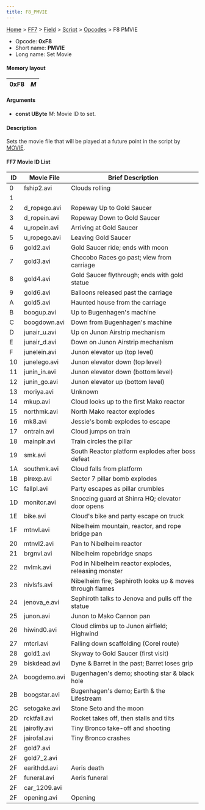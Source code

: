 ```yaml
---
title: F8_PMVIE
---
```


[Home](../../../../Main_Page.md) > [FF7](../../../../FF7.md) > [Field](../../../Field.md) > [Script](../../Script.md) > [Opcodes](../Opcodes.md) > F8 PMVIE

-   Opcode: **0xF8**
-   Short name: **PMVIE**
-   Long name: Set Movie

#### Memory layout

| 0xF8 | *M* |
|------|-----|

#### Arguments

-   **const UByte** *M*: Movie ID to set.

#### Description

Sets the movie file that will be played at a future point in the script by [MOVIE](F9_MOVIE.md).

#### FF7 Movie ID List

| ID  | Movie File    | Brief Description                                         |
|-----|---------------|-----------------------------------------------------------|
| 0   | fship2.avi    | Clouds rolling                                            |
| 1   |               |                                                           |
| 2   | d\_ropego.avi | Ropeway Up to Gold Saucer                                 |
| 3   | d\_ropein.avi | Ropeway Down to Gold Saucer                               |
| 4   | u\_ropein.avi | Arriving at Gold Saucer                                   |
| 5   | u\_ropego.avi | Leaving Gold Saucer                                       |
| 6   | gold2.avi     | Gold Saucer ride; ends with moon                          |
| 7   | gold3.avi     | Chocobo Races go past; view from carriage                 |
| 8   | gold4.avi     | Gold Saucer flythrough; ends with gold statue             |
| 9   | gold6.avi     | Balloons released past the carriage                       |
| A   | gold5.avi     | Haunted house from the carriage                           |
| B   | boogup.avi    | Up to Bugenhagen's machine                                |
| C   | boogdown.avi  | Down from Bugenhagen's machine                            |
| D   | junair\_u.avi | Up on Junon Airstrip mechanism                            |
| E   | junair\_d.avi | Down on Junon Airstrip mechanism                          |
| F   | junelein.avi  | Junon elevator up (top level)                             |
| 10  | junelego.avi  | Junon elevator down (top level)                           |
| 11  | junin\_in.avi | Junon elevator down (bottom level)                        |
| 12  | junin\_go.avi | Junon elevator up (bottom level)                          |
| 13  | moriya.avi    | Unknown                                                   |
| 14  | mkup.avi      | Cloud looks up to the first Mako reactor                  |
| 15  | northmk.avi   | North Mako reactor explodes                               |
| 16  | mk8.avi       | Jessie's bomb explodes to escape                          |
| 17  | ontrain.avi   | Cloud jumps on train                                      |
| 18  | mainplr.avi   | Train circles the pillar                                  |
| 19  | smk.avi       | South Reactor platform explodes after boss defeat         |
| 1A  | southmk.avi   | Cloud falls from platform                                 |
| 1B  | plrexp.avi    | Sector 7 pillar bomb explodes                             |
| 1C  | fallpl.avi    | Party escapes as pillar crumbles                          |
| 1D  | monitor.avi   | Snoozing guard at Shinra HQ; elevator door opens          |
| 1E  | bike.avi      | Cloud's bike and party escape on truck                    |
| 1F  | mtnvl.avi     | Nibelheim mountain, reactor, and rope bridge pan          |
| 20  | mtnvl2.avi    | Pan to Nibelheim reactor                                  |
| 21  | brgnvl.avi    | Nibelheim ropebridge snaps                                |
| 22  | nvlmk.avi     | Pod in Nibelheim reactor explodes, releasing monster      |
| 23  | nivlsfs.avi   | Nibelheim fire; Sephiroth looks up & moves through flames |
| 24  | jenova\_e.avi | Sephiroth talks to Jenova and pulls off the statue        |
| 25  | junon.avi     | Junon to Mako Cannon pan                                  |
| 26  | hiwind0.avi   | Cloud climbs up to Junon airfield; Highwind               |
| 27  | mtcrl.avi     | Falling down scaffolding (Corel route)                    |
| 28  | gold1.avi     | Skyway to Gold Saucer (first visit)                       |
| 29  | biskdead.avi  | Dyne & Barret in the past; Barret loses grip              |
| 2A  | boogdemo.avi  | Bugenhagen's demo; shooting star & black hole             |
| 2B  | boogstar.avi  | Bugenhagen's demo; Earth & the Lifestream                 |
| 2C  | setogake.avi  | Stone Seto and the moon                                   |
| 2D  | rcktfail.avi  | Rocket takes off, then stalls and tilts                   |
| 2E  | jairofly.avi  | Tiny Bronco take-off and shooting                         |
| 2F  | jairofal.avi  | Tiny Bronco crashes                                       |
| 2F  | gold7.avi     |                                                           |
| 2F  | gold7\_2.avi  |                                                           |
| 2F  | earithdd.avi  | Aeris death                                               |
| 2F  | funeral.avi   | Aeris funeral                                             |
| 2F  | car\_1209.avi |                                                           |
| 2F  | opening.avi   | Opening                                                   |
